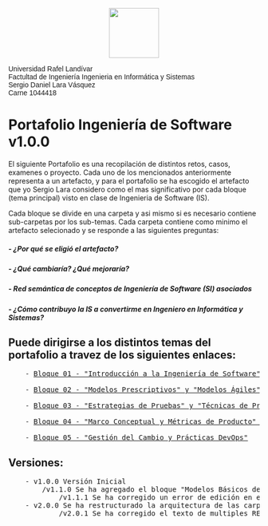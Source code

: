 <p align="center">
    <img
    src="https://d25nlln9isiu5y.cloudfront.net/wp-content/uploads/2018/09/url.jpg"
    width="100px"
    />
</p>

<div style="font-family: Arial, Helvetica; font-size: 20px font-weight: bold;">
        Universidad Rafel Landívar </br>
        Factultad de Ingeniería Ingenieria en Informática y Sistemas </br>
        Sergio Daniel Lara Vásquez </br>
        Carne 1044418
</div>

# Portafolio Ingeniería de Software v1.0.0

El siguiente Portafolio es una recopilación de distintos retos, casos, examenes o proyecto. Cada uno de los mencionados anteriormente representa a un artefacto, y para el portafolio se ha escogido el artefacto que yo Sergio Lara considero como el mas significativo por cada bloque (tema principal) visto en clase de Ingenieria de Software (IS).

Cada bloque se divide en una carpeta y asi mismo si es necesario contiene sub-carpetas por los sub-temas. Cada carpeta contiene como minimo el artefacto selecionado y se responde a las siguientes preguntas:

##### - ¿Por qué se eligió el artefacto?
##### - ¿Qué cambiaría? ¿Qué mejoraría?
##### - Red semántica de conceptos de Ingeniería de Software (SI) asociados
##### - ¿Cómo contribuyo la IS a convertirme en Ingeniero en Informática y Sistemas?


## Puede dirigirse a los distintos temas del portafolio a travez de los siguientes enlaces:
<pre>
    - <a href="https://github.com/srgiola/Portafolio_IngSoftware/tree/master/01%20-%20Introducci%C3%B3n%20a%20la%20Ingenier%C3%ADa%20de%20Software" 
    target=”_blank”>Bloque 01 - "Introducción a la Ingeniería de Software" y "Modelos Básicos de Desarrollo"</a>
    
    - <a href="https://github.com/srgiola/Portafolio_IngSoftware/tree/master/01%20-%20Introducci%C3%B3n%20a%20la%20Ingenier%C3%ADa%20de%20Software" 
    target=”_blank”>Bloque 02 - "Modelos Prescriptivos" y "Modelos Ágiles"</a>
    
    - <a href="https://github.com/srgiola/Portafolio_IngSoftware/tree/master/01%20-%20Introducci%C3%B3n%20a%20la%20Ingenier%C3%ADa%20de%20Software" 
    target=”_blank”>Bloque 03 - "Estrategias de Pruebas" y "Técnicas de Pruebas"</a>
    
    - <a href="https://github.com/srgiola/Portafolio_IngSoftware/tree/master/01%20-%20Introducci%C3%B3n%20a%20la%20Ingenier%C3%ADa%20de%20Software" 
    target=”_blank”>Bloque 04 - "Marco Conceptual y Métricas de Producto" y "Métricas de Proceso, Medidas e Indicadores"</a>
    
    - <a href="https://github.com/srgiola/Portafolio_IngSoftware/tree/master/01%20-%20Introducci%C3%B3n%20a%20la%20Ingenier%C3%ADa%20de%20Software" 
    target=”_blank”>Bloque 05 - "Gestión del Cambio y Prácticas DevOps"</a>
</pre>


## Versiones:
<pre>
    - v1.0.0 Versión Inicial
        /v1.1.0 Se ha agregado el bloque "Modelos Básicos de Desarrollo"
            /v1.1.1 Se ha corregido un error de edición en el README.md
    - v2.0.0 Se ha restructurado la arquitectura de las carpetas y sus temas
            /v2.0.1 Se ha corregido el texto de multiples README.md para el bloque 1
</pre>
